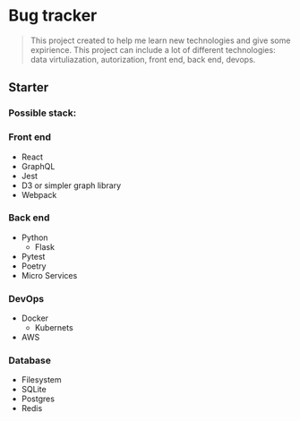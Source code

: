 # Bug tracker

> This project created to help me learn new technologies and give some expirience. This project can include a lot of different technologies: data virtuliazation, autorization, front end, back end, devops.

## Starter
### Possible stack:

### Front end
- React
- GraphQL
- Jest
- D3 or simpler graph library
- Webpack

### Back end
- Python
  - Flask
- Pytest
- Poetry
- Micro Services

### DevOps
- Docker
  - Kubernets
- AWS

### Database
- Filesystem
- SQLite
- Postgres
- Redis